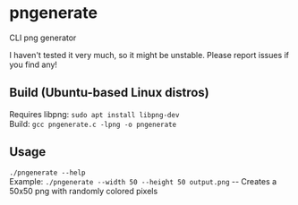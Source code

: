 # pngenerate
CLI png generator

I haven't tested it very much, so it might be unstable. Please report issues if you find any!

## Build (Ubuntu-based Linux distros)
Requires libpng: `sudo apt install libpng-dev` <br>
Build: `gcc pngenerate.c -lpng -o pngenerate`

## Usage
`./pngenerate --help` <br>
Example: `./pngenerate --width 50 --height 50 output.png` -- Creates a 50x50 png with randomly colored pixels
